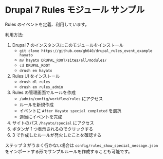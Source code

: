 # Drupal 7 Rules モジュール サンプル

Rules のイベントを定義、利用しています。

利用方法:

1. Drupal 7 のインスタンスにこのモジュールをインストール
    - `git clone https://github.com/gh640/drupal_rules_event_example hayato`
    - `mv hayato DRUPAL_ROOT/sites/all/modules/`
    - `cd DRUPAL_ROOT`
    - `drush en hayato`
2. Rules UI をインストール
    - `drush dl rules`
    - `drush en rules_admin`
3. Rules の管理画面でルールを作成
    - `/admin/config/workflow/rules` にアクセス
    - ルールを新規作成
    - イベントに `After Hayato special completed` を選択
    - 適当にイベントを完成
4. サイトのパス `/hayato/special` にアクセス
5. ボタンが 1 つ表示されるのでクリックする
6. 3 で作成したルールが発火したことを確認する

ステップ 3 がうまく行かない場合は `config/rules_show_special_message.json` をインポートする形でサンプルルールを作成することも可能です。
